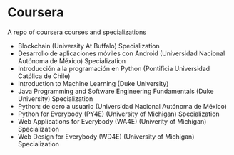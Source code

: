 <h1> Coursera </h1>
<p>A repo of coursera courses and specializations</p>
<ul>
  <li>Blockchain (University At Buffalo) Specialization</li>
  <li>Desarrollo de aplicaciones móviles con Android (Universidad Nacional Autónoma de México) Specialization</li>
  <li>Introducción a la programación en Python (Pontificia Universidad Católica de Chile)</li>
  <li>Introduction to Machine Learning (Duke University)</li>
  <li>Java Programming and Software Engineering Fundamentals (Duke University) Specialization</li>
  <li>Python: de cero a usuario (Universidad Nacional Autónoma de México)</li>
  <li>Python for Everybody (PY4E) (University of Michigan) Specialization</li>
  <li>Web Applications for Everybody (WA4E) (Univerity of Michigan) Specialization</li>
  <li>Web Design for Everybody (WD4E) (University of Michigan) Specialization</li>
</ul>
